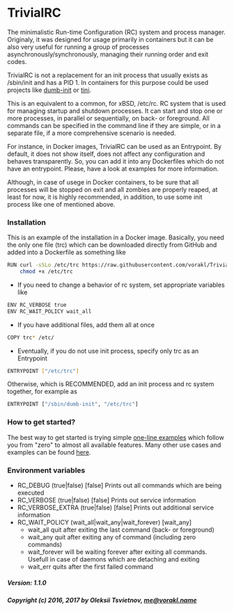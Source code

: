 # TrivialRC

The minimalistic Run-time Configuration (RC) system and process manager.
Originaly, it was designed for usage primarily in containers but it can be also very useful 
for running a group of processes asynchronously/synchronously, managing their running order and exit codes.

TrivialRC is not a replacement for an init process that usually exists as /sbin/init
and has a PID 1. In containers for this purpose could be used projects like
[dumb-init](https://github.com/Yelp/dumb-init) or [tini](https://github.com/krallin/tini).

This is an equivalent to a common, for xBSD, /etc/rc. RC system that is used for
managing startup and shutdown processes. It can start and stop one or more processes,
in parallel or sequentially, on back- or foreground. All commands can be specified
in the command line if they are simple, or in a separate file, if a more comprehensive
scenario is needed.

For instance, in Docker images, TrivialRC can be used as an Entrypoint. By default, it does not show itself,
does not affect any configuration and behaves transparently. So, you can add it into
any Dockerfiles which do not have an entrypoint. Please, have a look at examples for more information.

Although, in case of usege in Docker containers, to be sure that all processes will be stopped on exit 
and all zombies are properly reaped, at least for now, it is highly recommended, in addition, to use some 
init process like one of mentioned above.


### Installation

This is an example of the installation in a Docker image.
Basically, you need the only one file (trc) which can be downloaded directly from GitHub and
added into a Dockerfile as something like

```bash
RUN curl -sSLo /etc/trc https://raw.githubusercontent.com/vorakl/TrivialRC/master/trc && \
    chmod +x /etc/trc
```

- If you need to change a behavior of rc system, set appropriate variables like

```bash
ENV RC_VERBOSE true
ENV RC_WAIT_POLICY wait_all
```

- If you have additional files, add them all at once

```bash
COPY trc* /etc/
```

- Eventually, if you do not use init process, specify only trc as an Entrypoint

```bash
ENTRYPOINT ["/etc/trc"]
```

Otherwise, which is RECOMMENDED, add an init process and rc system together, for example as

```bash
ENTRYPOINT ["/sbin/dumb-init", "/etc/trc"]
```

### How to get started?

The best way to get started is trying simple [one-line examples](https://github.com/vorakl/TrivialRC/blob/master/examples/one-liners/README.md) which follow you from "zero" to almost all available features. 
Many other use cases and examples can be found [here](https://github.com/vorakl/TrivialRC/tree/master/examples).

### Environment variables

* RC_DEBUG (true|false) [false]
    Prints out all commands which are being executed
* RC_VERBOSE (true|false) [false]
    Prints out service information
* RC_VERBOSE_EXTRA (true|false) [false]
    Prints out additional service information
* RC_WAIT_POLICY (wait_all|wait_any|wait_forever) [wait_any]
    - wait_all      quit after exiting the last command (back- or foreground)
    - wait_any      quit after exiting any of command (including zero commands)
    - wait_forever  will be waiting forever after exiting all commands.
                    Usefull in case of daemons which are detaching and exiting
    - wait_err      quits after the first failed command


##### Version: 1.1.0
##### Copyright (c) 2016, 2017 by Oleksii Tsvietnov, me@vorakl.name
